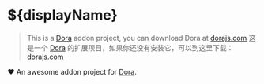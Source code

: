 # ${displayName}

> This is a [Dora](https://dorajs.com/) addon project, you can download Dora at [dorajs.com](https://dorajs.com)
> 这是一个 [Dora](https://dorajs.com) 的扩展项目，如果你还没有安装它，可以到这里下载：[dorajs.com](https://dorajs.com)

❤️ An awesome addon project for [Dora](https://dorajs.com/).